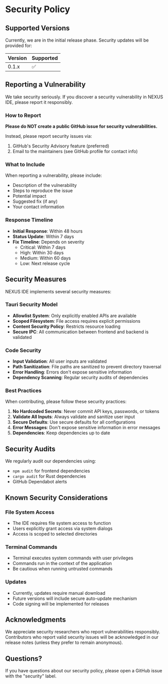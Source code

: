 # Security Policy

## Supported Versions

Currently, we are in the initial release phase. Security updates will be provided for:

| Version | Supported          |
| ------- | ------------------ |
| 0.1.x   | :white_check_mark: |

## Reporting a Vulnerability

We take security seriously. If you discover a security vulnerability in NEXUS IDE, please report it responsibly.

### How to Report

**Please do NOT create a public GitHub issue for security vulnerabilities.**

Instead, please report security issues via:
1. GitHub's Security Advisory feature (preferred)
2. Email to the maintainers (see GitHub profile for contact info)

### What to Include

When reporting a vulnerability, please include:

- Description of the vulnerability
- Steps to reproduce the issue
- Potential impact
- Suggested fix (if any)
- Your contact information

### Response Timeline

- **Initial Response**: Within 48 hours
- **Status Update**: Within 7 days
- **Fix Timeline**: Depends on severity
  - Critical: Within 7 days
  - High: Within 30 days
  - Medium: Within 60 days
  - Low: Next release cycle

## Security Measures

NEXUS IDE implements several security measures:

### Tauri Security Model

- **Allowlist System**: Only explicitly enabled APIs are available
- **Scoped Filesystem**: File access requires explicit permissions
- **Content Security Policy**: Restricts resource loading
- **Secure IPC**: All communication between frontend and backend is validated

### Code Security

- **Input Validation**: All user inputs are validated
- **Path Sanitization**: File paths are sanitized to prevent directory traversal
- **Error Handling**: Errors don't expose sensitive information
- **Dependency Scanning**: Regular security audits of dependencies

### Best Practices

When contributing, please follow these security practices:

1. **No Hardcoded Secrets**: Never commit API keys, passwords, or tokens
2. **Validate All Inputs**: Always validate and sanitize user input
3. **Secure Defaults**: Use secure defaults for all configurations
4. **Error Messages**: Don't expose sensitive information in error messages
5. **Dependencies**: Keep dependencies up to date

## Security Audits

We regularly audit our dependencies using:
- `npm audit` for frontend dependencies
- `cargo audit` for Rust dependencies
- GitHub Dependabot alerts

## Known Security Considerations

### File System Access

- The IDE requires file system access to function
- Users explicitly grant access via system dialogs
- Access is scoped to selected directories

### Terminal Commands

- Terminal executes system commands with user privileges
- Commands run in the context of the application
- Be cautious when running untrusted commands

### Updates

- Currently, updates require manual download
- Future versions will include secure auto-update mechanism
- Code signing will be implemented for releases

## Acknowledgments

We appreciate security researchers who report vulnerabilities responsibly. Contributors who report valid security issues will be acknowledged in our release notes (unless they prefer to remain anonymous).

## Questions?

If you have questions about our security policy, please open a GitHub issue with the "security" label.

